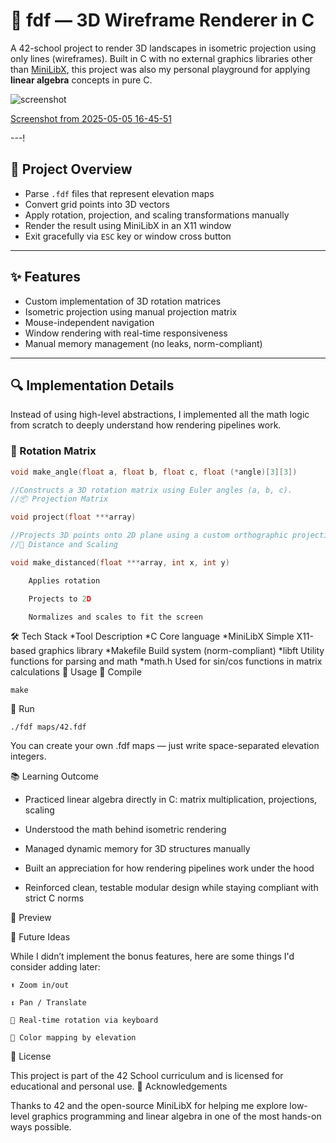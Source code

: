 # 🧊 fdf — 3D Wireframe Renderer in C

A 42-school project to render 3D landscapes in isometric projection using only lines (wireframes). Built in C with no external graphics libraries other than [MiniLibX](https://harm-smits.github.io/42docs/libs/minilibx), this project was also my personal playground for applying **linear algebra** concepts in pure C.

![screenshot](./screenshot.png)

[Screenshot from 2025-05-05 16-45-51](https://github.com/user-attachments/assets/6543e9b6-68c1-4545-8e5f-c9582af505ea)

---!

## 🧠 Project Overview

- Parse `.fdf` files that represent elevation maps
- Convert grid points into 3D vectors
- Apply rotation, projection, and scaling transformations manually
- Render the result using MiniLibX in an X11 window
- Exit gracefully via `ESC` key or window cross button

---

## ✨ Features

- Custom implementation of 3D rotation matrices
- Isometric projection using manual projection matrix
- Mouse-independent navigation
- Window rendering with real-time responsiveness
- Manual memory management (no leaks, norm-compliant)

---

## 🔍 Implementation Details

Instead of using high-level abstractions, I implemented all the math logic from scratch to deeply understand how rendering pipelines work.

### 📐 Rotation Matrix

```c
void make_angle(float a, float b, float c, float (*angle)[3][3])

//Constructs a 3D rotation matrix using Euler angles (a, b, c).
//📦 Projection Matrix

void project(float ***array)

//Projects 3D points onto 2D plane using a custom orthographic projection matrix.
//📏 Distance and Scaling

void make_distanced(float ***array, int x, int y)

    Applies rotation

    Projects to 2D

    Normalizes and scales to fit the screen
```
🛠️ Tech Stack
*Tool	Description
*C	Core language
*MiniLibX	Simple X11-based graphics library
*Makefile	Build system (norm-compliant)
*libft	Utility functions for parsing and math
*math.h	Used for sin/cos functions in matrix calculations
📂 Usage
🔧 Compile
```
make
```
🚀 Run
```
./fdf maps/42.fdf
```
 You can create your own .fdf maps — just write space-separated elevation integers.

📚 Learning Outcome

  * Practiced linear algebra directly in C: matrix multiplication, projections, scaling

  * Understood the math behind isometric rendering

  * Managed dynamic memory for 3D structures manually

  * Built an appreciation for how rendering pipelines work under the hood

  * Reinforced clean, testable modular design while staying compliant with strict C norms

📸 Preview

🔮 Future Ideas

While I didn’t implement the bonus features, here are some things I'd consider adding later:

    ⬆️ Zoom in/out

    ↕️ Pan / Translate

    🔄 Real-time rotation via keyboard

    🌈 Color mapping by elevation

📄 License

This project is part of the 42 School curriculum and is licensed for educational and personal use.
🤝 Acknowledgements

Thanks to 42 and the open-source MiniLibX for helping me explore low-level graphics programming and linear algebra in one of the most hands-on ways possible.


